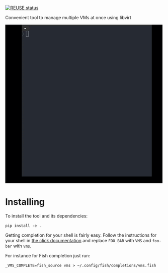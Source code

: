 <!--
SPDX-FileCopyrightText: 2024 SUSE LLC

SPDX-License-Identifier: LGPL-2.1-or-later
-->

[![REUSE status](https://api.reuse.software/badge/git.fsfe.org/reuse/api)](https://api.reuse.software/info/git.fsfe.org/reuse/api)

Convenient tool to manage multiple VMs at once using libvirt

![vms usage](./vms.gif)

# Installing

To install the tool and its dependencies:

```
pip install -e .
```

Getting completion for your shell is fairly easy.
Follow the instructions for your shell in [the click documentation](https://click.palletsprojects.com/en/8.0.x/shell-completion/#enabling-completion) and replace `FOO_BAR` with `VMS` and `foo-bar` with `vms`.

For instance for Fish completion just run:

```
_VMS_COMPLETE=fish_source vms > ~/.config/fish/completions/vms.fish
```
